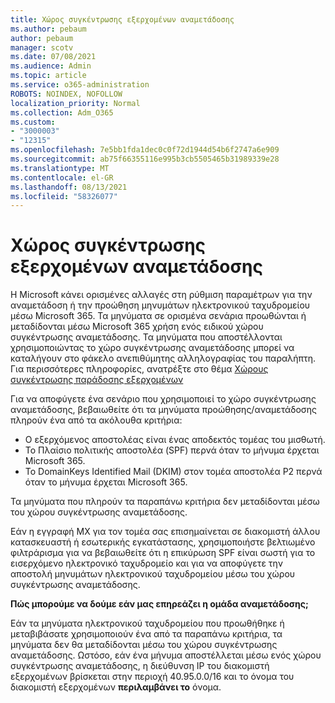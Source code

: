 ```yaml
---
title: Χώρος συγκέντρωσης εξερχομένων αναμετάδοσης
ms.author: pebaum
author: pebaum
manager: scotv
ms.date: 07/08/2021
ms.audience: Admin
ms.topic: article
ms.service: o365-administration
ROBOTS: NOINDEX, NOFOLLOW
localization_priority: Normal
ms.collection: Adm_O365
ms.custom:
- "3000003"
- "12315"
ms.openlocfilehash: 7e5bb1fda1dec0c0f72d1944d54b6f2747a6e909
ms.sourcegitcommit: ab75f66355116e995b3cb5505465b31989339e28
ms.translationtype: MT
ms.contentlocale: el-GR
ms.lasthandoff: 08/13/2021
ms.locfileid: "58326077"
---
```

# <a name="outbound-relay-pool"></a>Χώρος συγκέντρωσης εξερχομένων αναμετάδοσης

Η Microsoft κάνει ορισμένες αλλαγές στη ρύθμιση παραμέτρων για την αναμετάδοση ή την προώθηση μηνυμάτων ηλεκτρονικού ταχυδρομείου μέσω Microsoft 365. Τα μηνύματα σε ορισμένα σενάρια προωθώνται ή μεταδίδονται μέσω Microsoft 365 χρήση ενός ειδικού χώρου συγκέντρωσης αναμετάδοσης. Τα μηνύματα που αποστέλλονται χρησιμοποιώντας το χώρο συγκέντρωσης αναμετάδοσης μπορεί να καταλήγουν στο φάκελο ανεπιθύμητης αλληλογραφίας του παραλήπτη. Για περισσότερες πληροφορίες, ανατρέξτε στο θέμα [Χώρους συγκέντρωσης παράδοσης εξερχομένων](https://docs.microsoft.com/microsoft-365/security/office-365-security/high-risk-delivery-pool-for-outbound-messages#relay-pool)

Για να αποφύγετε ένα σενάριο που χρησιμοποιεί το χώρο συγκέντρωσης αναμετάδοσης, βεβαιωθείτε ότι τα μηνύματα προώθησης/αναμετάδοσης πληρούν ένα από τα ακόλουθα κριτήρια:

- Ο εξερχόμενος αποστολέας είναι ένας αποδεκτός τομέας του μισθωτή.
- Το Πλαίσιο πολιτικής αποστολέα (SPF) περνά όταν το μήνυμα έρχεται Microsoft 365.
- Το DomainKeys Identified Mail (DKIM) στον τομέα αποστολέα P2 περνά όταν το μήνυμα έρχεται Microsoft 365.
 
Τα μηνύματα που πληρούν τα παραπάνω κριτήρια δεν μεταδίδονται μέσω του χώρου συγκέντρωσης αναμετάδοσης.

Εάν η εγγραφή MX για τον τομέα σας επισημαίνεται σε διακομιστή άλλου κατασκευαστή ή εσωτερικής εγκατάστασης, χρησιμοποιήστε βελτιωμένο φιλτράρισμα για να βεβαιωθείτε ότι η επικύρωση SPF είναι σωστή για το εισερχόμενο ηλεκτρονικό ταχυδρομείο και για να αποφύγετε την αποστολή μηνυμάτων ηλεκτρονικού ταχυδρομείου μέσω του χώρου συγκέντρωσης αναμετάδοσης.

**Πώς μπορούμε να δούμε εάν μας επηρεάζει η ομάδα αναμετάδοσης;**

Εάν τα μηνύματα ηλεκτρονικού ταχυδρομείου που προωθήθηκε ή μεταβιβάσατε χρησιμοποιούν ένα από τα παραπάνω κριτήρια, τα μηνύματα δεν θα μεταδίδονται μέσω του χώρου συγκέντρωσης αναμετάδοσης. Ωστόσο, εάν ένα μήνυμα αποστέλλεται μέσω ενός χώρου συγκέντρωσης αναμετάδοσης, η διεύθυνση IP του διακομιστή εξερχομένων βρίσκεται στην περιοχή 40.95.0.0/16 και το όνομα του διακομιστή εξερχομένων **περιλαμβάνει το** όνομα.

